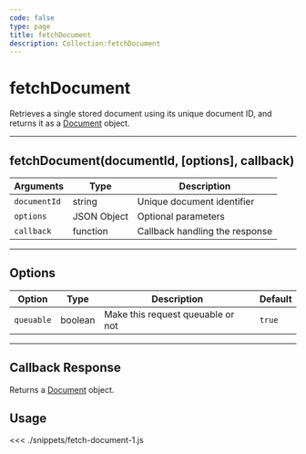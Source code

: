 ```yaml
---
code: false
type: page
title: fetchDocument
description: Collection:fetchDocument
---
```


# fetchDocument

Retrieves a single stored document using its unique document ID, and returns it as a [Document](/sdk/js/5/core-classes/document/) object.

---

## fetchDocument(documentId, [options], callback)

| Arguments    | Type        | Description                    |
| ------------ | ----------- | ------------------------------ |
| `documentId` | string      | Unique document identifier     |
| `options`    | JSON Object | Optional parameters            |
| `callback`   | function    | Callback handling the response |

---

## Options

| Option     | Type    | Description                       | Default |
| ---------- | ------- | --------------------------------- | ------- |
| `queuable` | boolean | Make this request queuable or not | `true`  |

---

## Callback Response

Returns a [Document](/sdk/js/5/core-classes/document/) object.

## Usage

<<< ./snippets/fetch-document-1.js
